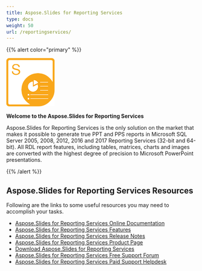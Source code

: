 ```yaml
---
title: Aspose.Slides for Reporting Services
type: docs
weight: 50
url: /reportingservices/
---
```


{{% alert color="primary" %}} 

![Aspose.Slides for Reporting Services Product Logo](home_1.png)

**Welcome to the Aspose.Slides for Reporting Services**

Aspose.Slides for Reporting Services is the only solution on the market that makes it possible to generate true PPT and PPS reports in Microsoft SQL Server 2005, 2008, 2012, 2016 and 2017 Reporting Services (32-bit and 64-bit). All RDL report features, including tables, matrices, charts and images are converted with the highest degree of precision to Microsoft PowerPoint presentations.

{{% /alert %}}
 
## **Aspose.Slides for Reporting Services Resources**

Following are the links to some useful resources you may need to accomplish your tasks.

- [Aspose.Slides for Reporting Services Online Documentation](/slides/reportingservices/)
- [Aspose.Slides for Reporting Services Features](/slides/reportingservices/features/)
- [Aspose.Slides for Reporting Services Release Notes](/slides/reportingservices/release-notes/)
- [Aspose.Slides for Reporting Services Product Page](https://products.aspose.com/slides/reporting-services)
- [Download Aspose.Slides for Reporting Services](https://downloads.aspose.com/slides/reportingservices)
- [Aspose.Slides for Reporting Services Free Support Forum](https://forum.aspose.com/c/slides)
- [Aspose.Slides for Reporting Services Paid Support Helpdesk](https://helpdesk.aspose.com/)
